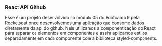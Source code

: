 ### React API Github

Esse é um projeto desenvolvido no módulo 05 do Bootcamp 9 pela Rocketseat onde desenvolvemos uma aplicação que consome dados diretamente da api do github. Nele utilizamos a componentização do React para separar os elementos em componentes e assim aplicamos estilos separadamente em cada componente com a biblioteca styled-components.